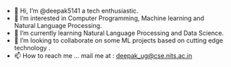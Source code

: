 - 👋 Hi, I’m @deepak5141 a tech enthusiastic.
- 👀 I’m interested in Computer Programming, Machine learning and Natural Language Processing.
- 🌱 I’m currently learning Natural Language Processing and Data Science.
- 💞️ I’m looking to collaborate on some ML projects based on cutting edge technology .
- 📫 How to reach me ... mail me at : deepak_ug@cse.nits.ac.in

<!---
deepak5141/deepak5141 is a ✨ special ✨ repository because its `README.md` (this file) appears on your GitHub profile.
You can click the Preview link to take a look at your changes.
--->
